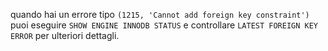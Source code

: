 quando hai un errore tipo `(1215, 'Cannot add foreign key constraint')` puoi eseguire `SHOW ENGINE INNODB STATUS` e controllare `LATEST FOREIGN KEY ERROR` per ulteriori dettagli.


